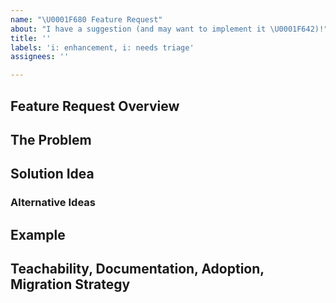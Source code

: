 ```yaml
---
name: "\U0001F680 Feature Request"
about: "I have a suggestion (and may want to implement it \U0001F642)!"
title: ''
labels: 'i: enhancement, i: needs triage'
assignees: ''

---
```


<!--
Thanks for taking the time to request a feature! While we do not mind hearing feature request ideas, please note that at this time we have limited plans for expanding the capabilities of this tool. Please see the [support section of the readme](readme.md#support) for more details.

Note: Comment blocks like this one are intended as notes for you the issue opener. Feel free to delete them as they are addressed.
-->

## Feature Request Overview

<!-- Give a super short overview of the feature request. -->

## The Problem

<!-- A description of the problem to be solved. -->

## Solution Idea

<!-- A description of how the problem should be solved. -->

<!-- What are the drawbacks? Would any existing workflows be broken? How?  -->

### Alternative Ideas

<!-- If you considered any alternative solutions list them here. Why did you decide on the solution above over these ideas? -->

## Example

<!-- For a specific example of the problem, show and/or describe how the solution will solve it. -->

## Teachability, Documentation, Adoption, Migration Strategy

<!--
If you can, consider writing out possible documentation explaining how users will learn about this.

Are there any adoption or migration information that needs to be communicated?
-->
